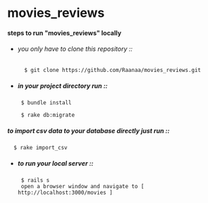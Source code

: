 # movies_reviews

#### steps to run "movies_reviews" locally

- ###### you only have to clone this repository ::

        $ git clone https://github.com/Raanaa/movies_reviews.git

- ##### in your project directory run ::

       $ bundle install

       $ rake db:migrate

##### to import csv data to your database directly just run ::

      $ rake import_csv

- ##### to run your local server ::

       $ rails s
       open a browser window and navigate to [ http://localhost:3000/movies ]
